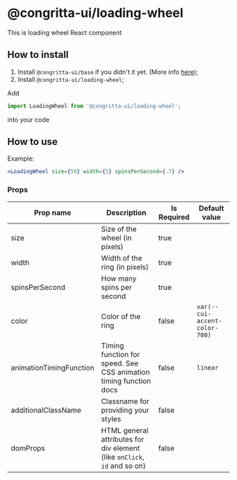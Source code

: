 # @congritta-ui/loading-wheel

This is loading wheel React component

## How to install

1. Install `@congritta-ui/base` if you didn't it yet. (More info [here](./base));
2. Install `@congritta-ui/loading-wheel`;

Add

```javascript
import LoadingWheel from '@congritta-ui/loading-wheel';
```

into your code

## How to use

Example:

```jsx
<LoadingWheel size={50} width={5} spinsPerSecond={.7} />
```

### Props

| Prop name               | Description                                                              | Is Required | Default value                 |
|-------------------------|--------------------------------------------------------------------------|-------------|-------------------------------|
| size                    | Size of the wheel (in pixels)                                            | true        |                               |
| width                   | Width of the ring (in pixels)                                            | true        |                               |
| spinsPerSecond          | How many spins per second                                                | true        |                               |
| color                   | Color of the ring                                                        | false       | `var(--cui-accent-color-700)` |
| animationTimingFunction | Timing function for speed. See CSS animation timing function docs        | false       | `linear`                      |
| additionalClassName     | Classname for providing your styles                                      | false       |                               |
| domProps                | HTML general attributes for div element (like `onClick`, `id` and so on) | false       |                               |
